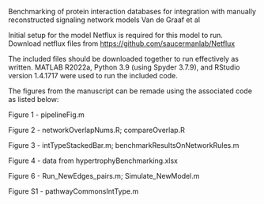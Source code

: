 Benchmarking of protein interaction databases for integration with manually reconstructed signaling network models Van de Graaf et al

Initial setup for the model Netflux is required for this model to run. Download netflux files from https://github.com/saucermanlab/Netflux

The included files should be downloaded together to run effectively as written. MATLAB R2022a, Python 3.9 (using Spyder 3.7.9), and RStudio version 1.4.1717 were used to run the included code.

The figures from the manuscript can be remade using the associated code as listed below:

Figure 1 - pipelineFig.m

Figure 2 - networkOverlapNums.R; compareOverlap.R

Figure 3 - intTypeStackedBar.m; benchmarkResultsOnNetworkRules.m

Figure 4 - data from hypertrophyBenchmarking.xlsx

Figure 6 - Run_NewEdges_pairs.m; Simulate_NewModel.m

Figure S1 - pathwayCommonsIntType.m
